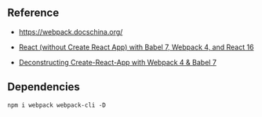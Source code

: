 ## Reference
- https://webpack.docschina.org/

- [React (without Create React App) with Babel 7, Webpack 4, and React 16](https://www.youtube.com/watch?v=Zb2mQyQRwqc)
- [Deconstructing Create-React-App with Webpack 4 & Babel 7](https://www.youtube.com/watch?v=A4swyDR45SY)

## Dependencies
```
npm i webpack webpack-cli -D
```


